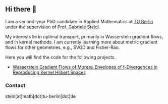 ## Hi there 👋

I am a second-year PhD candidate in Applied Mathematics at [TU Berlin](https://www.tu.berlin/imageanalysis) under the supervision of [Prof. Gabriele Steidl](https://page.math.tu-berlin.de/~steidl/).

My interests lie in optimal transport, primarily in Wasserstein gradient flows, and in kernel methods.
I am currenly learning more about metric gradient flows for other geometries, e.g., SVGD and Fisher-Rao.

Here you will find the code for the following projects.
* [Wasserstein Gradient Flows of Moreau Envelopes of f-Divergences in Reproducing Kernel Hilbert Spaces](arxiv.org/abs/2402.04613)


### Contact
stein[at]math[dot]tu-berlin[dot]de
